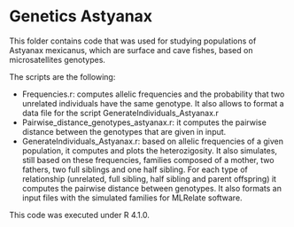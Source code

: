 # Genetics Astyanax

This folder contains code that was used for studying populations of Astyanax mexicanus, which are surface and cave fishes, based on microsatellites genotypes.

The scripts are the following: 
- Frequencies.r: computes allelic frequencies and the probability that two unrelated individuals have the same genotype. It also allows to format a data file for the script GenerateIndividuals_Astyanax.r 
- Pairwise_distance_genotypes_astyanax.r: it computes the pairwise distance between the genotypes that are given in input.
- GenerateIndividuals_Astyanax.r: based on allelic frequencies of a given population, it computes and plots the heterozigosity. It also simulates, still based on these frequencies, families composed of a mother, two fathers, two full siblings and one half sibling. For each type of relationship (unrelated, full sibling, half sibling and parent offspring) it computes the pairwise distance between genotypes. It also formats an input files with the simulated families for MLRelate software. 

This code was executed under R 4.1.0. 
 
